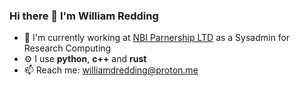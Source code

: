 ### Hi there 👋 I'm William Redding

- 🏢 I'm currently working at [NBI Parnership LTD](https://www.nbi.ac.uk/facilities/) as a Sysadmin for Research Computing
- ⚙️ I use **python**, **c++** and **rust**
- 📫 Reach me: williamdredding@proton.me

